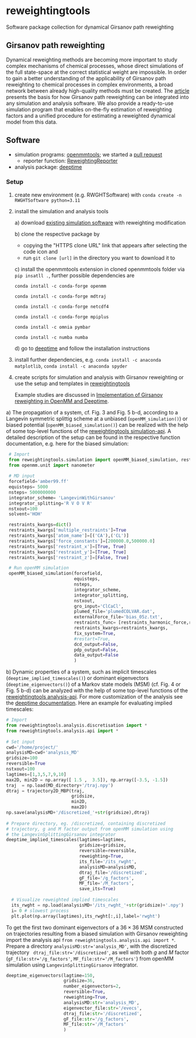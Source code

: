 # reweightingtools
Software package collection for dynamical Girsanov path reweighting  
   
## Girsanov path reweighting
Dynamical reweighting methods are becoming more important to study complex mechanisms of chemical processes, whose direct simulations of the full state-space at the correct statistical weight are impossible. 
In order to gain a better understanding of the applicability of Girsanov path reweighting to chemical processes in complex environments, a broad network between already high-quality methods must be created.
The [article](https://pubs.acs.org/doi/full/10.1021/acs.jpcb.4c01702) presents the basis for how Girsanov path reweighting can be integrated into any simulation and analysis software. 
We also provide a ready-to-use simulation program that enables on-the-fly estimation of reweighting factors and a unified procedure for estimating a reweighted dynamical model from this data.

## Software
- simulation programs: [openmmtools](https://github.com/anyschaefer/openmmtools);
  we started a [pull request](https://github.com/choderalab/openmmtools/pull/729)
  - reporter function: [ReweightingReporter](https://github.com/bkellerlab/reweightingtools/blob/main/reweightingtools/simulation/openmmSimulation/reweightingreporter.py)
- analysis package: [deeptime](https://github.com/deeptime-ml/deeptime)

### Setup
1. create new environment (e.g. RWGHTSoftware) with `conda create -n RWGHTSoftware python=3.11` 
2. install the simulation and analysis tools

   a) download [existing simulation software](https://github.com/anyschaefer/openmmtools) with reweighting modification

   b) clone the respective package by
   	- copying the "HTTPS clone URL" link that appears after selecting the code icon and 
   	- run `git clone [url]` in the directory you want to download it to

   c) install the openmmtools extension in cloned openmmtools folder via `pip insatll .`, further possible dependencies are
   
     `conda install -c conda-forge openmm`

     `conda install -c conda-forge mdtraj`

     `conda install -c conda-forge netcdf4`

     `conda install -c conda-forge mpiplus`

     `conda install -c omnia pymbar`

     `conda install -c numba numba`
   

   d) go to [deeptime](https://github.com/deeptime-ml/deeptime) and follow the installation instructions

4. install further dependencies, e.g. `conda install -c anaconda matplotlib`, `conda install -c anaconda spyder`
  
5. create scripts for simulation and analysis with Girsanov reweighting or use the setup and templates in [reweightingtools](https://github.com/bkellerlab/reweightingtools)

   Example studies are discussed in [Implementation of Girsanov reweighting in OpenMM and Deeptime](https://pubs.acs.org/doi/full/10.1021/acs.jpcb.4c01702).

a) The propagation of a system, cf. Fig. 3 and Fig. 5 b-d, according to a Langevin symmetric splittig scheme at a unbiased (`openMM_simulation()`) or biased potential (`openMM_biased_simulation()`) can be realized with the help of some top-level functions of the [reweightingtools simulation-api](https://github.com/bkellerlab/reweightingtools/blob/main/reweightingtools/simulation/openmmSimulation/api.py). A detailed description of the setup can be found in the respective function documentation, e.g. here for the biased simulation:

  ```py
   # Import
   from reweightingtools.simulation import openMM_biased_simulation, restraints_harmonic_force
   from openmm.unit import nanometer
            
   # MD input
   forcefield='amber99.ff'
   equisteps= 5000
   nsteps= 5000000000
   integrator_scheme= 'LangevinWithGirsanov'
   integrator_splitting='R V O V R'
   nstxout=100
   solvent='HOH'

   restraints_kwargs=dict()   
   restraints_kwargs['multiple_restraints']=True
   restraints_kwargs['atom_name']=[('CA'),('CL')] 
   restraints_kwargs['force_constants']=[200000.0,500000.0]
   restraints_kwargs['restraint_x']=[True, True]
   restraints_kwargs['restraint_y']=[True, True]
   restraints_kwargs['restraint_z']=[False, True]

   # Run openMM simulation
   openMM_biased_simulation(forcefield,
                            equisteps,
                            nsteps,
                            integrator_scheme,
                            integrator_splitting,
                            nstxout,
                            gro_input='ClCaCl',
                            plumed_file='plumedCOLVAR.dat',
                            externalForce_file='bias_05z.txt',
                            restraints_func= [restraints_harmonic_force,restraints_harmonic_force], 
                            restraints_kwargs=restraints_kwargs,
                            fix_system=True,
                            #restart=True,
                            dcd_output=False,
                            pdp_output=False,
                            data_output=False
                            )
  ```


    
b) Dynamic properties of a system, such as implicit timescales (`deeptime_implied_timescales()`) or dominant eigenvectors (`deeptime_eigenvectors()`) of a Markov state models (MSM) (cf. Fig. 4 or Fig. 5 b-d) can be analyzed with the help of some top-level functions of the [reweightingtools analysis-api](https://github.com/bkellerlab/reweightingtools/blob/main/reweightingtools/analysis/deeptimeMSM/api.py). For more customization of the analysis see the [deeptime documentation](https://deeptime-ml.github.io/latest/api/index_markov_tools.html#msm-analysis). Here an example for evaluating implied timescales: 

```py
# Import
from reweightingtools.analysis.discretisation import *
from reweightingtools.analysis.api import *
        
# Set input
cwd='/home/project/'
analysisMD=cwd+'analysis_MD' 
gridsize=100
reversible=True
nstxout=100
lagtimes=[1,3,5,7,9,10] 
max2D, min2D = np.array([ 1.5 ,  3.5]), np.array([-3.5, -1.5])
traj  = np.load(MD_directory+'/traj.npy') 
dtraj = trajectory2D_MBP(traj,
                         gridsize,
                         min2D,
                         max2D)
np.save(analysisMD+'/discretized_'+str(gridsize),dtraj)
        
# Prepare directory, eg. /discretized, containing discretized 
# trajectory, g and M factor output from openMM simulation using 
# the LangevinSplittingGirsanov integrator
deeptime_implied_timescales(lagtimes=lagtimes,
                            gridsize=gridsize,
                            reversible=reversible,
                            reweighting=True,
                            its_file='/its_rwght',
                            analysisMD=analysisMD,
                            dtraj_file='/discretized',
                            gF_file='/g_factors',
                            MF_file='/M_factors',
                            save_its=True)
        
  # Visualize reweighted implied timescales 
  its_rwght = np.load(analysisMD+'/its_rwght_'+str(gridsize)+'.npy')
  i= 0 # slowest process
  plt.plot(np.array(lagtimes),its_rwght[:,i],label='rwght')
  ```

To get the first two dominant eigenvectors of a $36\times 36$ MSM constructed on trajectories resulting from a biased simulation with Girsanov reweighting import the analysis api `from reweightingtools.analysis.api import *`. Prepare a directory `analysisMD:str='analysis_MD'`, with the discretized trajectory ` dtraj_file:str='/discretized'`, as well with both $g$ and $M$ factor (`gF_file:str='/g_factors'`, `MF_file:str='/M_factors'`) from openMM simulation using `LangevinSplittingGirsanov` integrator.

```py           
deeptime_eigenvectors(lagtime=150,
                      gridsize=36,
                      number_eigenvectors=2,
                      reversible=True,
                      reweighting=True,
                      analysisMD:str='analysis_MD',
                      eigenvector_file:str='/evecs',
                      dtraj_file:str='/discretized',
                      gF_file:str='/g_factors',
                      MF_file:str='/M_factors'
                      )
```
